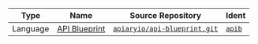 
[site]: https://apiblueprint.org
[docs]: https://apiblueprint.org/documentation
[repo]: https://github.com/apiaryio/api-blueprint.git

[site-tools]: https://apiblueprint.org/tools.html



| Type | Name | Source Repository | Ident |
| ---- | ---- | ----------------- | ----- |
| Language | [API Blueprint][site] | [`apiaryio/api-blueprint.git`][repo] | [`apib`][docs] |
